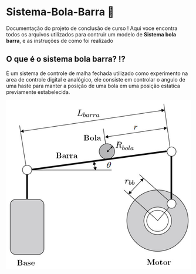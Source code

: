 # Sistema-Bola-Barra 📜
Documentação do projeto de conclusão de curso ! Aqui voce encontra todos os arquivos utilizados para contruir um modelo de **Sistema bola barra**, e as instruções de como foi realizado

## O que é o sistema bola barra? ⁉️

É um sistema de controle de malha fechada utilizado como experimento na area de controle digital e analógico, ele consiste em controlar o angulo de uma haste para manter a posição de uma bola em uma posição estatica previamente estabelecida.

<img src="/static/Esquematico.jpg" alt="Exemplo imagem">